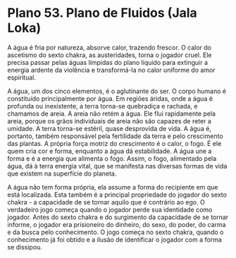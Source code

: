 # Plano 53. Plano de Fluidos (Jala Loka)

A água é fria por natureza, absorve calor, trazendo frescor. O calor do ascetismo do sexto chakra, as austeridades, torna o jogador cruel. Ele precisa passar pelas águas límpidas do plano líquido para extinguir a energia ardente da violência e transformá-la no calor uniforme do amor espiritual.

A água, um dos cinco elementos, é o aglutinante do ser. O corpo humano é constituído principalmente por água. Em regiões áridas, onde a água é profunda ou inexistente, a terra torna-se quebradiça e rachada, e chamamos de areia. A areia não retém a água. Ele flui rapidamente pela areia, porque os grãos individuais de areia não são capazes de reter a umidade. A terra torna-se estéril, quase desprovida de vida. A água é, portanto, também responsável pela fertilidade da terra e pelo crescimento das plantas. A própria força motriz do crescimento é o calor, o fogo. É ele quem cria cor e forma, enquanto a água dá estabilidade. A água une a forma e é a energia que alimenta o fogo. Assim, o fogo, alimentado pela água, dá à terra energia vital, que se manifesta nas diversas formas de vida que existem na superfície do planeta.

A água não tem forma própria, ela assume a forma do recipiente em que está localizada. Esta também é a principal propriedade do jogador do sexto chakra - a capacidade de se tornar aquilo que é contrário ao ego. O verdadeiro jogo começa quando o jogador perde sua identidade como jogador. Antes do sexto chakra e do surgimento da capacidade de se tornar informe, o jogador era prisioneiro do dinheiro, do sexo, do poder, do carma e da busca pelo conhecimento. O jogo começa no sexto chakra, quando o conhecimento já foi obtido e a ilusão de identificar o jogador com a forma se dissipou.

